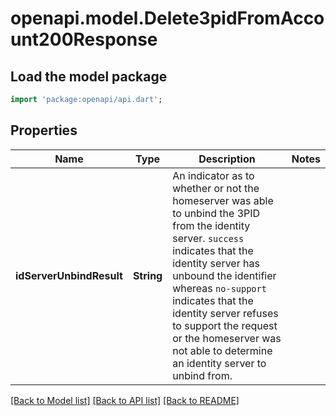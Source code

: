# openapi.model.Delete3pidFromAccount200Response

## Load the model package
```dart
import 'package:openapi/api.dart';
```

## Properties
Name | Type | Description | Notes
------------ | ------------- | ------------- | -------------
**idServerUnbindResult** | **String** | An indicator as to whether or not the homeserver was able to unbind the 3PID from the identity server. `success` indicates that the identity server has unbound the identifier whereas `no-support` indicates that the identity server refuses to support the request or the homeserver was not able to determine an identity server to unbind from. | 

[[Back to Model list]](../README.md#documentation-for-models) [[Back to API list]](../README.md#documentation-for-api-endpoints) [[Back to README]](../README.md)


